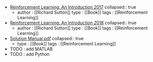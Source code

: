 - [Reinforcement Learning: An Introduction 2017](../assets/bookdraft2017_1672678693378_0.pdf)
  collapsed:: true
	- author : [[Richard Sutton]]
	  type :  [[Book]]
	  tags : [[Reinforcement Learning]]
- [Reinforcement Learning: An Introduction 2018](../assets/bookdraft2018_1672678719784_0.pdf)
  collapsed:: true
	- author : [[Richard Sutton]]
	  type : [[Book]]
	  tags : [[Reinforcement Learning]]
- [Solution Manual.pdf](../assets/Solution_Manual_1672678742844_0.pdf)
  collapsed:: true
	- type : [[Book]]
	  tags : [[Reinforcement Learning]]
- TODO : add MATLAB
- TODO : add Python